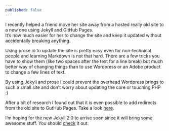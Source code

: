 ```yaml
---
published: false
---
```


I recently helped a friend move her site away from a hosted really old site to a new one using Jekyll and GitHub Pages.  
It’s now much easier for her to change the site and keep it updated without accidentally breaking anything.   

Using prose.io to update the site is pretty easy even for non-technical people and learning Markdown is not that hard. There are a few tricks you have to show them (like two spaces after the text for a line break) but much better way of changing things than to use Wordpress or an Adobe product to change a few lines of text.  

By using Jekyll and prose I could prevent the overhead Wordpress brings to such a small site and don’t worry about updating the core or touching PHP :)

After a bit of research I found out that it is even possible to add redirects from the old site to GutHub Pages. Take a look [here](https://help.github.com/articles/redirects-on-github-pages).

I’m hoping for the new Jekyll 2.0 to arrive soon since it will bring some awesome stuff. You should [check](https://github.com/jekyll/jekyll/issues?milestone=7&state=open) it out.
